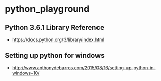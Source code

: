 # python_playground

## Python 3.6.1 Library Reference 
  * https://docs.python.org/3/library/index.html 

## Setting up python for windows
 * http://www.anthonydebarros.com/2015/08/16/setting-up-python-in-windows-10/
